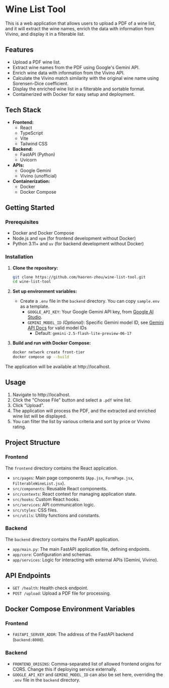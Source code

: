 # Wine List Tool

This is a web application that allows users to upload a PDF of a wine list, and it will extract the wine names, enrich the data with information from Vivino, and display it in a filterable list.

## Features

*   Upload a PDF wine list.
*   Extract wine names from the PDF using Google's Gemini API.
*   Enrich wine data with information from the Vivino API.
*   Calculate the Vivino match similarity with the original wine name using Sorensen-Dice coefficient.
*   Display the enriched wine list in a filterable and sortable format.
*   Containerized with Docker for easy setup and deployment.

## Tech Stack

*   **Frontend:**
    *   React
    *   TypeScript
    *   Vite
    *   Tailwind CSS
*   **Backend:**
    *   FastAPI (Python)
    *   Uvicorn
*   **APIs:**
    *   Google Gemini
    *   Vivino (unofficial)
*   **Containerization:**
    *   Docker
    *   Docker Compose

## Getting Started

### Prerequisites

*   Docker and Docker Compose
*   Node.js and `npm` (for frontend development without Docker)
*   Python 3.11+ and `uv` (for backend development without Docker)

### Installation

1.  **Clone the repository:**
    ```bash
    git clone https://github.com/haoren-zhou/wine-list-tool.git
    cd wine-list-tool
    ```

2.  **Set up environment variables:**
    *   Create a `.env` file in the `backend` directory. You can copy `sample.env` as a template.
        *   `GOOGLE_API_KEY`: Your Google Gemini API key, from [Google AI Studio](https://aistudio.google.com/apikey).
        *   `GEMINI_MODEL_ID` *(Optional)*: Specific Gemini model ID, see [Gemini API Docs](https://ai.google.dev/gemini-api/docs/models) for valid model IDs
            *   Default: `gemini-2.5-flash-lite-preview-06-17`

3.  **Build and run with Docker Compose:**
    ```bash
    docker network create front-tier
    docker compose up --build
    ```

The application will be available at http://localhost.

## Usage

1.  Navigate to http://localhost.
2.  Click the "Choose File" button and select a `.pdf` wine list.
3.  Click "Upload".
4.  The application will process the PDF, and the extracted and enriched wine list will be displayed.
5.  You can filter the list by various criteria and sort by price or Vivino rating.

## Project Structure

### Frontend

The `frontend` directory contains the React application.

*   `src/pages`: Main page components (`App.jsx`, `FormPage.jsx`, `FilterableWineList.jsx`).
*   `src/components`: Reusable React components.
*   `src/contexts`: React context for managing application state.
*   `src/hooks`: Custom React hooks.
*   `src/services`: API communication logic.
*   `src/styles`: CSS files.
*   `src/utils`: Utility functions and constants.

### Backend

The `backend` directory contains the FastAPI application.

*   `app/main.py`: The main FastAPI application file, defining endpoints.
*   `app/core`: Configuration and schemas.
*   `app/services`: Logic for interacting with external APIs (Gemini, Vivino).

## API Endpoints

*   `GET /health`: Health check endpoint.
*   `POST /upload`: Upload a PDF file for processing.

## Docker Compose Environment Variables

### Frontend

*   `FASTAPI_SERVER_ADDR`: The address of the FastAPI backend (`backend:8000`).

### Backend

*   `FRONTEND_ORIGINS`: Comma-separated list of allowed frontend origins for CORS. Change this if deploying service externally.
*   `GOOGLE_API_KEY` and `GEMINI_MODEL_ID` can also be set here, overriding the `.env` file in the `backend` directory.